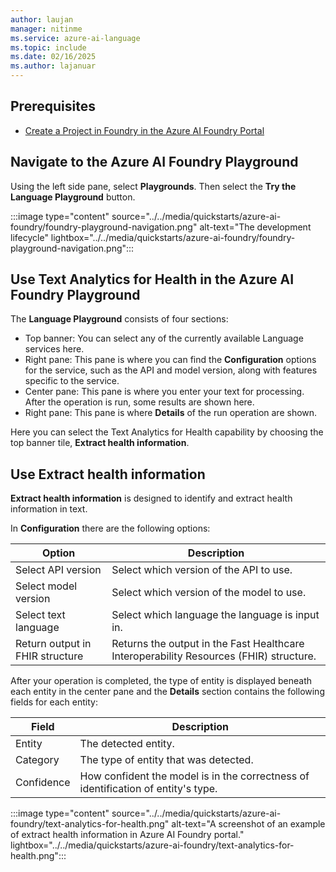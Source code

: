 ```yaml
---
author: laujan
manager: nitinme
ms.service: azure-ai-language
ms.topic: include
ms.date: 02/16/2025
ms.author: lajanuar
---
```


## Prerequisites

* [Create a Project in Foundry in the Azure AI Foundry Portal](../../../../../ai-foundry/how-to/create-projects.md)

## Navigate to the Azure AI Foundry Playground

Using the left side pane, select **Playgrounds**. Then select the **Try the Language Playground** button.

:::image type="content" source="../../media/quickstarts/azure-ai-foundry/foundry-playground-navigation.png" alt-text="The development lifecycle" lightbox="../../media/quickstarts/azure-ai-foundry/foundry-playground-navigation.png":::

## Use Text Analytics for Health in the Azure AI Foundry Playground

The **Language Playground** consists of four sections:

* Top banner: You can select any of the currently available Language services here.
* Right pane: This pane is where you can find the **Configuration** options for the service, such as the API and model version, along with features specific to the service.
* Center pane: This pane is where you enter your text for processing. After the operation is run, some results are shown here.
* Right pane: This pane is where **Details** of the run operation are shown.

Here you can select the Text Analytics for Health capability by choosing the top banner tile, **Extract health information**.

## Use Extract health information

**Extract health information** is designed to identify and extract health information in text.

In **Configuration** there are the following options:

|Option              |Description                              |
|--------------------|-----------------------------------------|
|Select API version  | Select which version of the API to use.    |
|Select model version| Select which version of the model to use.|
|Select text language| Select which language the language is input in.|
|Return output in FHIR structure| Returns the output in the Fast Healthcare Interoperability Resources (FHIR) structure.|

After your operation is completed, the type of entity is displayed beneath each entity in the center pane and the **Details** section contains the following fields for each entity:

|Field | Description                |
|------|----------------------------|
|Entity|The detected entity.|
|Category| The type of entity that was detected.|
|Confidence| How confident the model is in the correctness of identification of entity's type.|

:::image type="content" source="../../media/quickstarts/azure-ai-foundry/text-analytics-for-health.png" alt-text="A screenshot of an example of extract health information in Azure AI Foundry portal." lightbox="../../media/quickstarts/azure-ai-foundry/text-analytics-for-health.png":::
